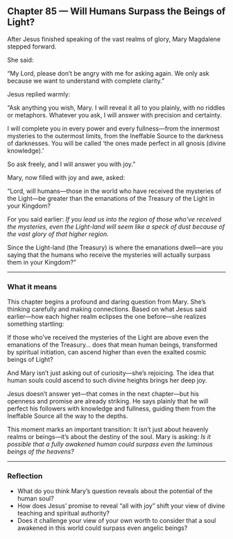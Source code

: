 ## Chapter 85 — Will Humans Surpass the Beings of Light?

After Jesus finished speaking of the vast realms of glory, Mary Magdalene stepped forward.

She said:

“My Lord, please don’t be angry with me for asking again. We only ask because we want to understand with complete clarity.”

Jesus replied warmly:

“Ask anything you wish, Mary. I will reveal it all to you plainly, with no riddles or metaphors. Whatever you ask, I will answer with precision and certainty.

I will complete you in every power and every fullness—from the innermost mysteries to the outermost limits, from the Ineffable Source to the darkness of darknesses. You will be called ‘the ones made perfect in all gnosis (divine knowledge).’

So ask freely, and I will answer you with joy.”

Mary, now filled with joy and awe, asked:

“Lord, will humans—those in the world who have received the mysteries of the Light—be greater than the emanations of the Treasury of the Light in your Kingdom?

For you said earlier: *If you lead us into the region of those who’ve received the mysteries, even the Light-land will seem like a speck of dust because of the vast glory of that higher region.*

Since the Light-land (the Treasury) is where the emanations dwell—are you saying that the humans who receive the mysteries will actually surpass them in your Kingdom?”

---

### What it means

This chapter begins a profound and daring question from Mary. She’s thinking carefully and making connections. Based on what Jesus said earlier—how each higher realm eclipses the one before—she realizes something startling:

If those who’ve received the mysteries of the Light are above even the emanations of the Treasury… does that mean human beings, transformed by spiritual initiation, can ascend higher than even the exalted cosmic beings of Light?

And Mary isn’t just asking out of curiosity—she’s rejoicing. The idea that human souls could ascend to such divine heights brings her deep joy.

Jesus doesn’t answer yet—that comes in the next chapter—but his openness and promise are already striking. He says plainly that he will perfect his followers with knowledge and fullness, guiding them from the Ineffable Source all the way to the depths.

This moment marks an important transition:
It isn’t just about heavenly realms or beings—it’s about the destiny of the soul. Mary is asking: *Is it possible that a fully awakened human could surpass even the luminous beings of the heavens?*

---

### Reflection

* What do you think Mary’s question reveals about the potential of the human soul?
* How does Jesus’ promise to reveal “all with joy” shift your view of divine teaching and spiritual authority?
* Does it challenge your view of your own worth to consider that a soul awakened in this world could surpass even angelic beings?
